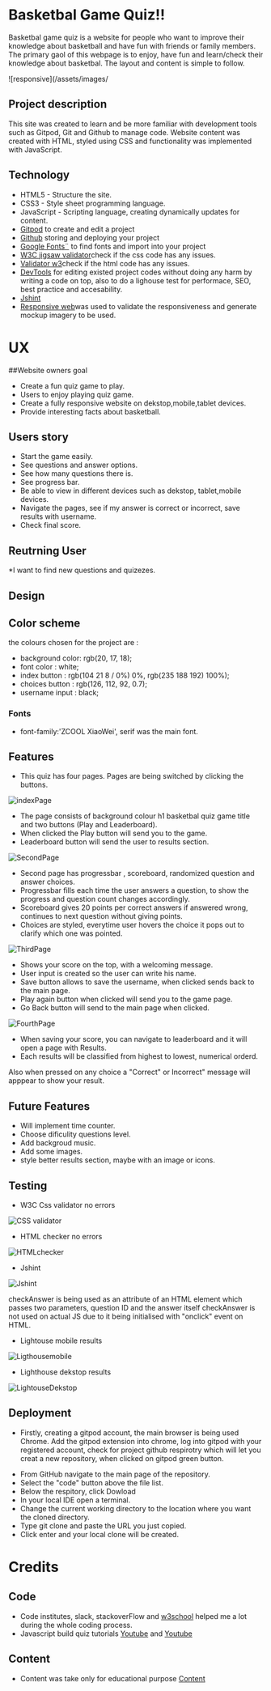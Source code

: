 # Basketbal Game Quiz!!

Basketbal game quiz is a website for people who want to improve their knowledge about basketball and have fun with friends or family members. The primary gaol of this webpage is to enjoy, have fun and learn/check their knowledge about basketbal. The layout and content is simple to follow.

![responsive](/assets/images/

## Project description 

This site was created to learn and be more familiar with development tools such as Gitpod, Git and Github to manage code. Website content was created with HTML, styled using CSS and functionality was implemented with JavaScript.

## Technology

* HTML5 - Structure the site.
* CSS3 - Style sheet programming language.
* JavaScript - Scripting language, creating dynamically updates for content.
* [Gitpod](https://gitpod.io/workspaces) to create and edit a project
* [Github](https://github.com/) storing and deploying your project
* [Google Fonts¨](https://fonts.google.com/) to find fonts and import into your project
* [W3C jigsaw validator](https://jigsaw.w3.org/css-validator/)check if the css code has any issues.
* [Validator w3](https://validator.w3.org/)check if the html code has any issues.
* [DevTools](https://developer.chrome.com/docs/devtools/) for editing existed project codes without doing any harm by writing a code on top, also to do a lighouse test for performace, SEO, best practice and accesability.
* [Jshint](https://jshint.com/)
* [Responsive web](https://ui.dev/amiresponsive)was used to validate the responsiveness and generate mockup imagery to be used.

# UX

##Website owners goal

* Create a fun quiz game to play.
* Users to enjoy playing quiz game.
* Create a fully responsive website on dekstop,mobile,tablet devices.
* Provide interesting facts about basketball.

## Users story

* Start the game easily.
* See questions and answer options.
* See how many questions there is.
* See progress bar.
* Be able to view in different devices such as dekstop, tablet,mobile devices.
* Navigate the pages, see if my answer is correct or incorrect, save results with username.
* Check final score.

## Reutrning User

*I want to find new questions and quizezes.

## Design

## Color scheme

the colours chosen for the project are :

* background color: rgb(20, 17, 18);
* font color : white;
* index button : rgb(104 21 8 / 0%) 0%, rgb(235 188 192) 100%);
* choices button : rgb(126, 112, 92, 0.7);
* username input  : black;

### Fonts

* font-family:'ZCOOL XiaoWei', serif was the main font.

## Features 

* This quiz has four pages. Pages are being switched by clicking the buttons.

![indexPage](assets/images/FirstPage.png)

* The page consists of background colour h1 basketbal quiz game title and two buttons (Play and Leaderboard).
* When clicked the Play button will send you to the game.
* Leaderboard button will send the user to results section.

![SecondPage](assets/images/SecondPage.png) 

* Second page has progressbar , scoreboard, randomized question and answer choices.
* Progressbar fills each time the user answers a question, to show the progress and question count changes accordingly.
* Scoreboard gives 20 points per correct answers if answered wrong, continues to next question without giving points.
* Choices are styled, everytime user hovers the choice it pops out to clarify which one was pointed.

![ThirdPage](assets/images/ThirdPage.png)

* Shows your score on the top, with a welcoming message.
* User input is created so the user can write his name.
* Save button allows to save the username, when clicked sends back to the main page.
* Play again button when clicked will send you to the game page.
* Go Back button will send to the main page when clicked.

![FourthPage](assets/images/FourthPage.png)

* When saving your score, you can navigate to leaderboard and it will open a page with Results.
* Each results will be classified from highest to lowest, numerical orderd.

Also when pressed on any choice a "Correct" or Incorrect" message will apppear to show your result.


## Future Features

* Will implement time counter.
* Choose dificulity questions level.
* Add backgroud music.
* Add some images.
* style better results section, maybe with an image or icons.


## Testing

* W3C Css validator no errors

![CSS validator](assets/images/CSSValidator.png)

* HTML checker no errors

![HTMLchecker](assets/images/HTMLchecker.png)

* Jshint 

![Jshint](assets/images/Jshint.png)

checkAnswer is being used as an attribute of an HTML element which passes two parameters, question ID and the answer itself
checkAnswer is not used on actual JS due to it being initialised with "onclick" event on HTML.

* Lightouse mobile results

![Ligthousemobile](assets/images/LighthouseMobile.png)

* Lighthouse dekstop results

![LightouseDekstop](assets/images/LighthouseDekstop.png)


## Deployment




- Firstly, creating a gitpod account, the main browser is being used Chrome. Add the gitpod extension into chrome, log into gitpod with your registered account, check for project github respirotry which will let you creat a new repository, when clicked on gitpod green button.

* From GitHub navigate to the main page of the repository.
* Select the "code" button above the file list.
* Below the respitory, click Dowload
* In your local IDE open a terminal.
* Change the current working directory to the location where you want the cloned directory.
* Type git clone and paste the URL you just copied.
* Click enter and your local clone will be created.


# Credits

## Code

* Code institutes, slack, stackoverFlow and [w3school](http://https://www.w3schools.com/) helped me a lot during the whole coding process.
* Javascript build quiz tutorials [Youtube](https://www.youtube.com/playlist?list=PLDlWc9AfQBfZIkdVaOQXi1tizJeNJipEx) and [Youtube](https://www.youtube.com/watch?v=f4fB9Xg2JEY)


## Content

* Content was take only for educational purpose [Content](http://www.freepubquiz.co.uk/basketball-quiz.html)